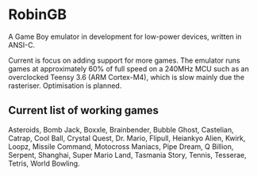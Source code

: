# RobinGB
A Game Boy emulator in development for low-power devices, written in ANSI-C.

Current is focus on adding support for more games. The emulator runs games at approximately 60% of full speed on a 240MHz MCU such as an overclocked Teensy 3.6 (ARM Cortex-M4), which is slow mainly due the rasteriser. Optimisation is planned.

## Current list of working games
Asteroids, Bomb Jack, Boxxle, Brainbender, Bubble Ghost, Castelian, Catrap, Cool Ball, Crystal Quest, Dr. Mario, Flipull, Heiankyo Alien, Kwirk, Loopz, Missile Command, Motocross Maniacs, Pipe Dream, Q Billion, Serpent, Shanghai, Super Mario Land, Tasmania Story, Tennis, Tesserae, Tetris, World Bowling.
